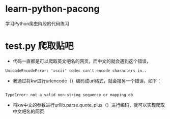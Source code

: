 # learn-python-pacong
学习Python爬虫阶段的代码练习

# test.py 爬取贴吧

- 代码一直都是可以爬取英文吧名的网页，而中文的就会遇到这个错误，

```
UnicodeEncodeError: 'ascii' codec can't encode characters in..

```
- 我通过将kw进行urlencode（）编码成url格式，就会报另一个错误，如下：

```

TypeError: not a valid non-string sequence or mapping ob 

```

- 将kw中文的参数进行urllib.parse.quote_plus（）进行编码，就可以实现爬取中文吧名的网页


